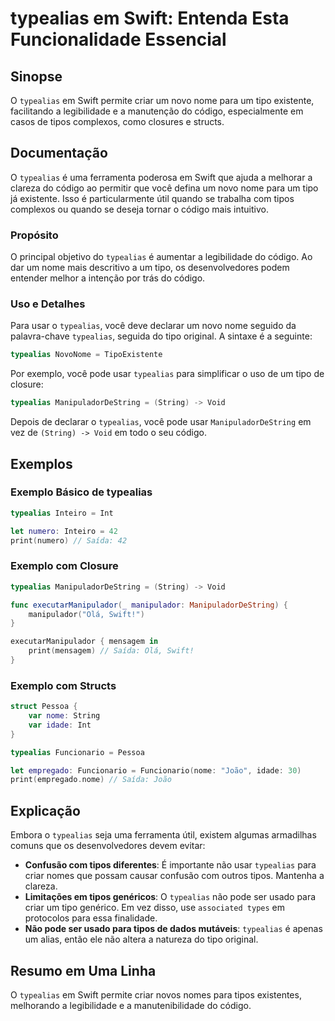 <!--
Meta Description: # typealias em Swift: Entenda Esta Funcionalidade Essencial ## Sinopse O `typealias` em Swift permite criar um novo nome para um tipo existente, facil...
Meta Keywords: typealias, swift, para, nome, tipo
-->

# typealias em Swift: Entenda Esta Funcionalidade Essencial

## Sinopse
O `typealias` em Swift permite criar um novo nome para um tipo existente, facilitando a legibilidade e a manutenção do código, especialmente em casos de tipos complexos, como closures e structs.

## Documentação
O `typealias` é uma ferramenta poderosa em Swift que ajuda a melhorar a clareza do código ao permitir que você defina um novo nome para um tipo já existente. Isso é particularmente útil quando se trabalha com tipos complexos ou quando se deseja tornar o código mais intuitivo.

### Propósito
O principal objetivo do `typealias` é aumentar a legibilidade do código. Ao dar um nome mais descritivo a um tipo, os desenvolvedores podem entender melhor a intenção por trás do código.

### Uso e Detalhes
Para usar o `typealias`, você deve declarar um novo nome seguido da palavra-chave `typealias`, seguida do tipo original. A sintaxe é a seguinte:

```swift
typealias NovoNome = TipoExistente
```

Por exemplo, você pode usar `typealias` para simplificar o uso de um tipo de closure:

```swift
typealias ManipuladorDeString = (String) -> Void
```

Depois de declarar o `typealias`, você pode usar `ManipuladorDeString` em vez de `(String) -> Void` em todo o seu código.

## Exemplos

### Exemplo Básico de typealias
```swift
typealias Inteiro = Int

let numero: Inteiro = 42
print(numero) // Saída: 42
```

### Exemplo com Closure
```swift
typealias ManipuladorDeString = (String) -> Void

func executarManipulador(_ manipulador: ManipuladorDeString) {
    manipulador("Olá, Swift!")
}

executarManipulador { mensagem in
    print(mensagem) // Saída: Olá, Swift!
}
```

### Exemplo com Structs
```swift
struct Pessoa {
    var nome: String
    var idade: Int
}

typealias Funcionario = Pessoa

let empregado: Funcionario = Funcionario(nome: "João", idade: 30)
print(empregado.nome) // Saída: João
```

## Explicação
Embora o `typealias` seja uma ferramenta útil, existem algumas armadilhas comuns que os desenvolvedores devem evitar:

- **Confusão com tipos diferentes**: É importante não usar `typealias` para criar nomes que possam causar confusão com outros tipos. Mantenha a clareza.
- **Limitações em tipos genéricos**: O `typealias` não pode ser usado para criar um tipo genérico. Em vez disso, use `associated types` em protocolos para essa finalidade.
- **Não pode ser usado para tipos de dados mutáveis**: `typealias` é apenas um alias, então ele não altera a natureza do tipo original.

## Resumo em Uma Linha
O `typealias` em Swift permite criar novos nomes para tipos existentes, melhorando a legibilidade e a manutenibilidade do código.